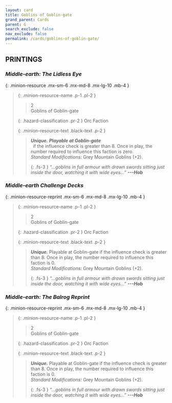 ```yaml
---
layout: card
title: Goblins of Goblin-gate
grand_parent: Cards
parent: G
search_exclude: false
nav_exclude: false
permalink: /cards/goblins-of-goblin-gate/
---
```


## PRINTINGS


### _Middle-earth: The Lidless Eye_

{: .minion-resource .mx-sm-6 .mx-md-8 .mx-lg-10 .mb-4 }
> {: .minion-resource-name .p-1 .pl-2 }
> > <div class="hazard-mp">2</div>
> > <div class="card-name">Goblins of Goblin-gate</div>
>
> {: .hazard-classification .pr-2 }
> Orc Faction
>
> {: .minion-resource-text .black-text .p-2 }
> > _**Unique.**_ ***Playable at Goblin-gate*** <br>&ensp;if the influence check is greater than 8. Once in play, the number required to influence this faction is zero. <br>_Standard Modifications:_ Grey Mountain Goblins (+2). 
> > 
> > {: .fs-3 } 
> > _“...goblins in full armour with drawn swords sitting just inside the door, watching it with wide eyes...”_ ***---&#65279;Hob*** 
> 

### _Middle-earth Challenge Decks_

{: .minion-resource-reprint .mx-sm-6 .mx-md-8 .mx-lg-10 .mb-4 }
> {: .minion-resource-name .p-1 .pl-2 }
> > <div class="hazard-mp">2</div>
> > <div class="card-name">Goblins of Goblin-gate</div>
>
> {: .hazard-classification .pr-2 }
> Orc Faction
>
> {: .minion-resource-text .black-text .p-2 }
> > _**Unique.**_ Playable at Goblin-gate if the influence check is greater than 8. Once in play, the number required to influence this faction is 0. <br>_Standard Modifications:_ Grey Mountain Goblins (+2). 
> > 
> > {: .fs-3 } 
> > _“...goblins in full armour with drawn swords sitting just inside the door, watching it with wide eyes...”_ ***---&#65279;Hob*** 
> 

### _Middle-earth: The Balrog Reprint_

{: .minion-resource-reprint .mx-sm-6 .mx-md-8 .mx-lg-10 .mb-4 }
> {: .minion-resource-name .p-1 .pl-2 }
> > <div class="hazard-mp">2</div>
> > <div class="card-name">Goblins of Goblin-gate</div>
>
> {: .hazard-classification .pr-2 }
> Orc Faction
>
> {: .minion-resource-text .black-text .p-2 }
> > _**Unique.**_ Playable at Goblin-gate if the influence check is greater than 8. Once in play, the number required to influence this faction is 0. <br>_Standard Modifications:_ Grey Mountain Goblins (+2). 
> > 
> > {: .fs-3 } 
> > _“...goblins in full armour with drawn swords sitting just inside the door, watching it with wide eyes...”_ ***---&#65279;Hob*** 
> 
